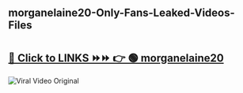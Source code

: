 
 ## morganelaine20-Only-Fans-Leaked-Videos-Files

# <h2><a href="https://mediaupload.pro?morganelaine20">🔗 Click to LINKS ⏩⏩ 👉 🟢 morganelaine20 </a></h2>

<a href="https://mediaupload.pro?morganelaine20" rel="nofollow" data-target="animated-image.originalLink"><img src="https://i.ibb.co.com/xMMVF88/686577567.gif" alt="Viral Video Original" style="max-width: 100%; display: inline-block;" data-target="animated-image.originalImage"></a>